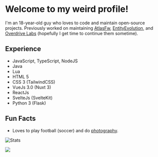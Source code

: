 # Welcome to my weird profile!
I'm an 18-year-old guy who loves to code and maintain open-source projects. Previously worked on maintaining [AtlasFw](https://github.com/AtlasFw), [EntityEvolution](https://github.com/EntityEvolution), and [Overdrive Labs](https://github.com/OverdriveLabs) (hopefully I get time to continue them sometime).

## Experience
- JavaScript, TypeScript, NodeJS
- Java
- Lua
- HTML 5
- CSS 3 (TailwindCSS)
- VueJs 3.0 (Nuxt 3)
- ReactJs
- SvelteJs (SvelteKit)
- Python 3 (Flask)

## Fun Facts
- Loves to play football (soccer) and do [photography](https://imbombay.tech/gallery).

![Stats](https://github-readme-stats.vercel.app/api?username=BombayV&show_icons=true&theme=midnight-purple&count_private=true&include_all_commits=true&border_radius=10)

<img src="https://komarev.com/ghpvc/?username=BombayV&style=flat-square"/>
